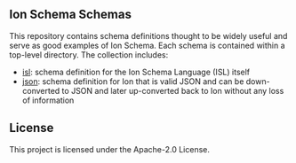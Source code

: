 ## Ion Schema Schemas

This repository contains schema definitions thought to be widely useful
and serve as good examples of Ion Schema.  Each schema is contained
within a top-level directory.  The collection includes:

* [isl](isl):  schema definition for the Ion Schema Language (ISL) itself
* [json](json): schema definition for Ion that is valid JSON and can be 
  down-converted to JSON and later up-converted back to Ion without any loss of information

## License

This project is licensed under the Apache-2.0 License.

